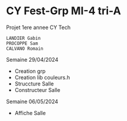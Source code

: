 # CY Fest-Grp MI-4 tri-A
Projet 1ere annee CY Tech

    LANDIER Gabin
    PROCOPPE Sam
    CALVANO Romain

Semaine 29/04/2024

- Creation grp
- Creation lib couleurs.h
- Struccture Salle
- Constructeur Salle

Semaine 06/05/2024

- Affiche Salle

